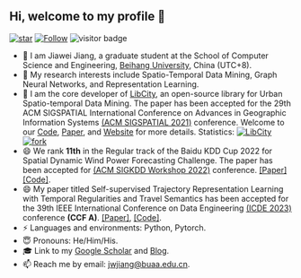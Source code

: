 ## Hi, welcome to my profile 👋

[![star](https://img.shields.io/github/stars/aptx1231?affiliations=OWNER%2CCOLLABORATOR%2CORGANIZATION_MEMBER&style=social)](https://github.com/aptx1231) [![Follow](https://img.shields.io/github/followers/aptx1231?style=social)](https://github.com/aptx1231?tab=followers) ![visitor badge](https://visitor-badge.laobi.icu/badge?page_id=aptx1231-github.visitor-badge)

- 🤔 I am Jiawei Jiang, a graduate student at the School of Computer Science and Engineering, [Beihang University](http://www.buaa.edu.cn/), China (UTC+8).
- 🌱 My research interests include Spatio-Temporal Data Mining, Graph Neural Networks, and Representation Learning.
- 💪 I am the core developer of [LibCity](https://github.com/LibCity), an open-source library for Urban Spatio-temporal Data Mining. The paper has been accepted for the 29th ACM SIGSPATIAL International Conference on Advances in Geographic Information Systems [(ACM SIGSPATIAL 2021)](https://sigspatial2021.sigspatial.org/) conference. Welcome to our [Code](https://github.com/LibCity/Bigscity-LibCity), [Paper](https://dl.acm.org/doi/pdf/10.1145/3474717.3483923), and [Website](https://libcity.ai/) for more details. Statistics: [![LibCity](https://img.shields.io/github/stars/LibCity?style=social)](https://img.shields.io/github/stars/LibCity?style=social) [![fork](https://img.shields.io/github/forks/LibCity/Bigscity-Libcity?style=social)](https://github.com/LibCity/Bigscity-LibCity/network/members)
- 😄 We rank **11th** in the Regular track of the Baidu KDD Cup 2022 for Spatial Dynamic Wind Power Forecasting Challenge. The paper has been accepted for [(ACM SIGKDD Workshop 2022)](https://aistudio.baidu.com/aistudio/competition/detail/152/0/introduction) conference. [[Paper]](https://baidukddcup2022.github.io/papers/Baidu_KDD_Cup_2022_Workshop_paper_9863.pdf) [[Code]](https://github.com/BUAABIGSCity/KDDCUP2022).
- 😄 My paper titled Self-supervised Trajectory Representation Learning with Temporal Regularities and Travel Semantics has been accepted for the 39th IEEE International Conference on Data Engineering [(ICDE 2023)](https://icde2023.ics.uci.edu/) conference **(CCF A)**. [[Paper]](https://github.com/aptx1231/START/blob/master/ICDE2023_START.pdf), [[Code]](https://github.com/aptx1231/START).
- ⚡ Languages and environments: Python, Pytorch.
- 😇 Pronouns: He/Him/His.
- 🎓 Link to my [Google Scholar](https://scholar.google.com/citations?user=YnJND9UAAAAJ&hl=zh-CN) and [Blog](https://aptx1231.github.io/).
- 📫 Reach me by email: [jwjiang@buaa.edu.cn](mailto:jwjiang@buaa.edu.cn).

